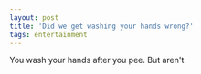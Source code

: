 ```yaml
---
layout: post
title: 'Did we get washing your hands wrong?'
tags: entertainment
---
```


You wash your hands after you pee. But aren't
